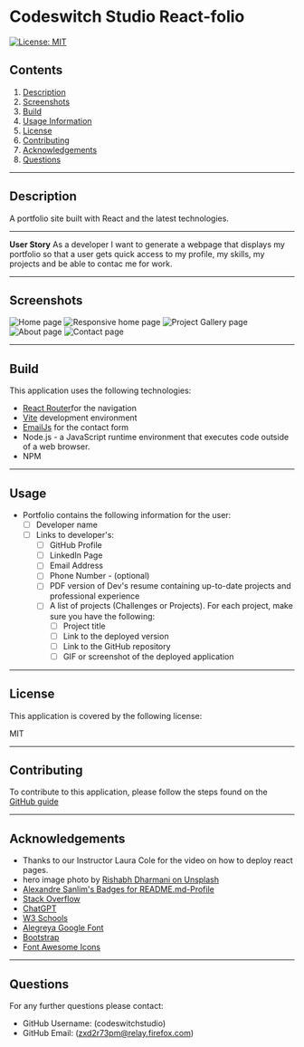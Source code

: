 #  Codeswitch Studio React-folio

[![License: MIT](https://img.shields.io/badge/License-MIT-yellow.svg)](https://opensource.org/licenses/MIT)

  
## Contents

1. [Description](#description) 
2. [Screenshots](#screenshots)
3. [Build](#build)
4. [Usage Information](#usage)
5. [License](#license)
6. [Contributing](#contributing)
7. [Acknowledgements](#acknowledgements)
8. [Questions](#questions)

---

## Description

A portfolio site built with React and the latest technologies. 

---

**User Story** 
As a developer I want to generate a webpage that displays my portfolio so that a user gets quick access to my profile, my skills, my projects and be able to contac me for work.

---

## Screenshots

![Home page](./src/images/landing.png)
![Responsive home page](./src/images/landing-mobile.png)
![Project Gallery page](./src/images/project-gallery.png)
![About page](./src/images/about.png)
![Contact page](./src/images/contact.png)


---

## Build

This application uses the following technologies:

 * [React Router](https://reactrouter.com/en/main)for the navigation 
 * [Vite](https://vitejs.dev/) development environment
 * [EmailJs](https://www.emailjs.com/docs/examples/reactjs/) for the contact form
 * Node.js - a JavaScript runtime environment that executes code outside of a web browser.
* NPM

---


## Usage

* Portfolio contains the following information for the user:
  * [ ] Developer name
  * [ ] Links to developer's:
    * [ ] GitHub Profile
    * [ ] LinkedIn Page
    * [ ] Email Address
    * [ ] Phone Number - (optional)
    * [ ] PDF version of Dev's resume containing up-to-date projects and professional experience
    * [ ] A list of projects (Challenges or Projects). For each project, make sure you have the following:
      * [ ] Project title
      * [ ] Link to the deployed version
      * [ ] Link to the GitHub repository
      * [ ] GIF or screenshot of the deployed application

---

## License

  This application is covered by the following license:

  MIT

---

## Contributing

To contribute to this application, please follow the steps found on the [GitHub guide](https://docs.github.com/en/get-started/exploring-projects-on-github/contributing-to-a-project)

---

## Acknowledgements


 - Thanks to our Instructor Laura Cole for the video on how to deploy react pages.
 - hero image photo by [Rishabh Dharmani on Unsplash](https://unsplash.com/photos/man-in-black-suit-jacket-raising-his-right-hand-IvfAs3Qk64M)
 - [Alexandre Sanlim's Badges for README.md-Profile](https://github.com/alexandresanlim/Badges4-README.md-Profile)
 - [Stack Overflow](https://stackoverflow.com/questions/64468843/netlify-deployment-failed-during-stage-building-site-build-script-returned-n)
 - [ChatGPT](https://chat.openai.com/)
 - [W3 Schools](https://www.w3schools.com/js/js_classes.asp)
 - [Alegreya Google Font ](https://fonts.google.com/specimen/Alegreya)
 - [Bootstrap](https://getbootstrap.com/)
 - [Font Awesome Icons](https://fontawesome.com/icons)


---

## Questions
  For any further questions please contact:
* GitHub Username: (codeswitchstudio)
* GitHub Email: (zxd2r73pm@relay.firefox.com)
  
  
